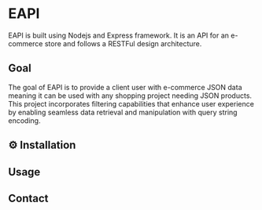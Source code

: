 # EAPI
EAPI is built using Nodejs and Express framework. It is an API for an e-commerce store and follows a RESTFul design architecture. 

## Goal
The goal of EAPI is to provide a client user with e-commerce JSON data meaning it can be used with any shopping project needing JSON products. This project incorporates filtering capabilities that enhance user experience by enabling seamless data retrieval and manipulation with query string encoding.

## ⚙️ Installation

## Usage

## Contact
